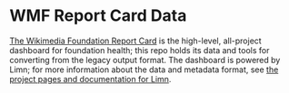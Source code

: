 # WMF Report Card Data

[The Wikimedia Foundation Report Card](http://reportcard.wmflabs.org) is the high-level, all-project dashboard for foundation health; this repo holds its data and tools for converting from the legacy output format. The dashboard is powered by Limn; for more information about the data and metadata format, see [the project pages and documentation for Limn](https://github.com/wikimedia/limn). 



